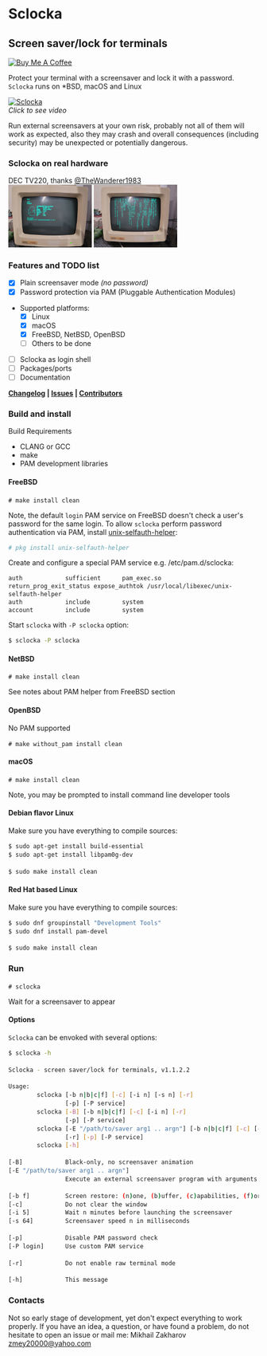 # Sclocka

## Screen saver/lock for terminals

<a href="https://www.buymeacoffee.com/mezantrop" target="_blank"><img src="https://cdn.buymeacoffee.com/buttons/default-orange.png" alt="Buy Me A Coffee" height="41" width="174"></a>

Protect your terminal with a screensaver and lock it with a password. `Sclocka` runs on *BSD, macOS and Linux

[![Sclocka](media/sclocka.gif)](https://youtu.be/i5aE6_wzTlk)
<br>
*Click to see video*

Run external screensavers at your own risk, probably not all of them will work as expected,
also they may crash and overall consequences (including security) may be unexpected or potentially dangerous.

### Sclocka on real hardware

DEC TV220, thanks [@TheWanderer1983](https://github.com/TheWanderer1983)<br>
<img src="media/sclocka-DEC-VT220-start.jpg" width="33.3%">
<img src="media/sclocka-DEC-VT220-cmatrix.jpg" width="33.3%">

### Features and TODO list

- [x] Plain screensaver mode *(no password)*
- [x] Password protection via PAM (Pluggable Authentication Modules)
- Supported platforms:
  - [x] Linux
  - [x] macOS
  - [x] FreeBSD, NetBSD, OpenBSD
  - [ ] Others to be done
- [ ] Sclocka as login shell
- [ ] Packages/ports
- [ ] Documentation

**[Changelog](CHANGELOG.md) | [Issues](https://github.com/mezantrop/sclocka/issues) | [Contributors](CONTRIBUTORS.md)**

### Build and install

Build Requirements

- CLANG or GCC
- make
- PAM development libraries

#### FreeBSD

`# make install clean`

Note, the default `login` PAM service on FreeBSD doesn't check a user's password for the same login. To allow `sclocka`
perform password authentication via PAM, install [unix-selfauth-helper](https://github.com/Zirias/unix-selfauth-helper):

```sh
# pkg install unix-selfauth-helper
```

Create and configure a special PAM service e.g. /etc/pam.d/sclocka:

```
auth            sufficient      pam_exec.so             return_prog_exit_status expose_authtok /usr/local/libexec/unix-selfauth-helper
auth            include         system
account         include         system
```

Start `sclocka` with `-P sclocka` option:

```sh
$ sclocka -P sclocka
```

#### NetBSD

`# make install clean`

See notes about PAM helper from FreeBSD section

#### OpenBSD

No PAM supported

`# make without_pam install clean`

#### macOS

`# make install clean`

Note, you may be prompted to install command line developer tools

#### Debian flavor Linux

Make sure you have everything to compile sources:

```sh
$ sudo apt-get install build-essential
$ sudo apt-get install libpam0g-dev

$ sudo make install clean
```

#### Red Hat based Linux

Make sure you have everything to compile sources:

```sh
$ sudo dnf groupinstall "Development Tools"
$ sudo dnf install pam-devel

$ sudo make install clean
```

### Run

`# sclocka`

Wait for a screensaver to appear

#### Options

`Sclocka` can be envoked with several options:

```sh
$ sclocka -h

Sclocka - screen saver/lock for terminals, v1.1.2.2

Usage:
        sclocka [-b n|b|c|f] [-c] [-i n] [-s n] [-r]
                [-p] [-P service]
        sclocka [-B] [-b n|b|c|f] [-c] [-i n] [-r]
                [-p] [-P service]
        sclocka [-E "/path/to/saver arg1 .. argn"] [-b n|b|c|f] [-c] [-i n]
                [-r] [-p] [-P service]
        sclocka [-h]

[-B]            Black-only, no screensaver animation
[-E "/path/to/saver arg1 .. argn"]
                Execute an external screensaver program with arguments

[-b f]          Screen restore: (n)one, (b)uffer, (c)apabilities, (f)ormfeed
[-c]            Do not clear the window
[-i 5]          Wait n minutes before launching the screensaver
[-s 64]         Screensaver speed n in milliseconds

[-p]            Disable PAM password check
[-P login]      Use custom PAM service

[-r]            Do not enable raw terminal mode

[-h]            This message
```

### Contacts

Not so early stage of development, yet don't expect everything to work properly. If you have an idea, a question,
or have found a problem, do not hesitate to open an issue or mail me: Mikhail Zakharov <zmey20000@yahoo.com>
